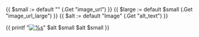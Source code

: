 {{ $small := default "" (.Get "image_url") }}
{{ $large := default $small (.Get "image_url_large") }}
{{ $alt := default "Image" (.Get "alt_text") }}



{{ printf "[![%s](%s '%s')](%s)" $alt $small $alt $small }}
